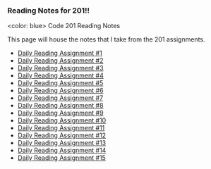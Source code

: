 ### Reading Notes for 201!!
<color: blue> Code 201 Reading Notes

This page will house the notes that I take from the 201 assignments.

- [Daily Reading Assignment #1](/RL1)
- [Daily Reading Assignment #2](/RL2)
- [Daily Reading Assignment #3](/RL3)
- [Daily Reading Assignment #4](/RL4)
- [Daily Reading Assignment #5](/RL5)
- [Daily Reading Assignment #6](/RL6)
- [Daily Reading Assignment #7](/RL7)
- [Daily Reading Assignment #8](/RL8)
- [Daily Reading Assignment #9](/RL9)
- [Daily Reading Assignment #10](/RL10)
- [Daily Reading Assignment #11](/RL11)
- [Daily Reading Assignment #12](/RL12)
- [Daily Reading Assignment #13](/RL13)
- [Daily Reading Assignment #14](/RL14)
- [Daily Reading Assignment #15](/RL15)